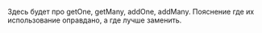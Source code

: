 Здесь будет про getOne, getMany, addOne, addMany. Пояснение где их использование оправдано, а где лучше заменить.